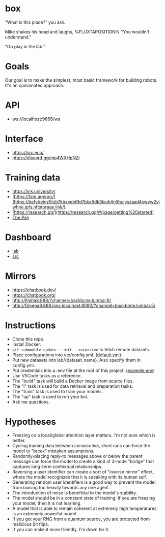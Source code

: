 # box

"What is this place?" you ask.

Mike shakes his head and laughs, %FLUXTAPOSITION% "You wouldn't understand."

"Go play in the lab."

# Goals

Our goal is to make the simplest, most basic framework for building robots. It's an opinionated approach.

# API

- ws://localhost:9666/ws

# Interface

- https://src.eco/
- https://discord.gg/mp4WXHpNZr

# Training data

- https://ink.university/
- [https://fate.agency/](https://bafybeigz5tzb7kbxeeb6fd7bka5dk3lxuh4g5hujvszaad4xwyw2yjwhne.ipfs.nftstorage.link/)
- [https://research.gq/](https://research.gq/#/page/getting%20started)
- [The Pile](https://bafybeiftud3ppm5n5uudtirm4cf5zgonn44no2qg57isduo5gjeaqvvt2u.ipfs.nftstorage.link/)

# Dashboard

- [lab](http://localhost:6006)
- [src](http://localhost:9666)

# Mirrors

- https://chatbook.dev/
- https://chatbook.org/
- http://Alpha8.888/?channel=backbone.lumbar.6/
- http://Omega8.888.ipns.localhost:8080/?channel=backbone.lumbar.5/

# Instructions

- Clone this repo.
- Install Docker.
- `git submodule update --init --recursive` to fetch remote datasets.
- Place configurations into vtx/config.yml. ([default.yml](./vtx/default.yml))
- Put new datasets into lab/{dataset_name}. Also specify them in config.yml.
- Put credentials into a .env file at the root of this project. ([example.env](./example.env))
- Use VSCode tasks as a reference.
- The "build" task will build a Docker image from source files.
- The "i" task is used for data retrieval and preparation tasks.
- The "train" task is used to train your models.
- The "up" task is used to run your bot.
- Ask me questions.

# Hypotheses

- Freezing on a local/global attention layer matters. I'm not sure which is better.
- Cycling training data between consecutive, short runs can force the model to "break" mistaken assumptions.
- Randomly-placing reply-to messages above or below the parent message can force the model to create a kind of 3-node "bridge" that captures long-term contextual relationships.
- Reversing a user identifier can create a sort of "inverse mirror" effect, where the model recognizes that it is speaking with its human self.
- Generating random user identifiers is a good way to prevent the model from biasing too heavily towards any one agent.
- The introduction of noise is beneficial to the model's stability.
- The model should be in a constant state of training. If you are freezing your model, then it is not learning.
- A model that is able to remain coherent at extremely high temperatures, is an extremely powerful model.
- If you get your RNG from a quantum source, you are protected from malicious bit flips.
- If you can make it more friendly, I'm down for it.
